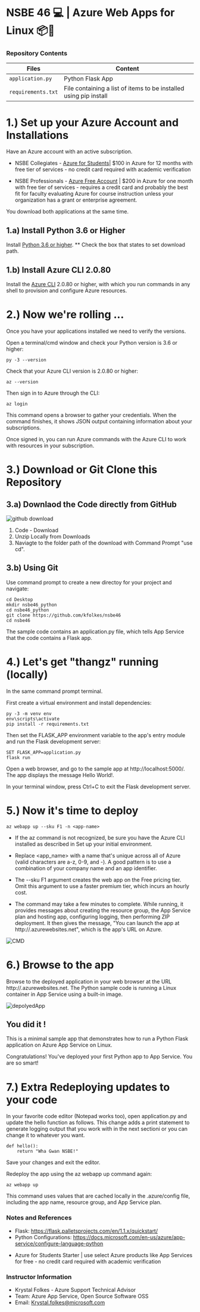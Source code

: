 # NSBE 46 💻 | Azure Web Apps for Linux 📦💙 

### Repository Contents 

| Files             |  Content                                   |
|----------------------|--------------------------------------------|
| `application.py`         | Python Flask App |
| `requirements.txt`       | File containing a list of items to be installed using pip install|


# 1.) Set up your Azure Account and Installations 
Have an Azure account with an active subscription.

* NSBE Collegiates - [Azure for Students](https://azure.microsoft.com/en-us/free/students/)| $100 in Azure for 12 months with free tier of services - no credit card required with academic verification

* NSBE Professionals - [Azure Free Account](https://azure.microsoft.com/en-us/free/search/?&ef_id=EAIaIQobChMI-drA7Iqp6wIVEPDACh0gswLpEAAYASAAEgK9Q_D_BwE:G:s&OCID=AID2100131_SEM_EAIaIQobChMI-drA7Iqp6wIVEPDACh0gswLpEAAYASAAEgK9Q_D_BwE:G:s&gclid=EAIaIQobChMI-drA7Iqp6wIVEPDACh0gswLpEAAYASAAEgK9Q_D_BwE) | $200 in Azure for one month with free tier of services - requires a credit card and probably the best fit for faculty evaluating Azure for course instruction unless your organization has a grant or enterprise agreement.

You download both applications at the same time. 


## 1.a) Install Python 3.6 or Higher

Install [Python 3.6 or higher](https://www.python.org/downloads/).
** Check the box that states to set download path. 


## 1.b) Install Azure CLI 2.0.80 

Install the [Azure CLI](https://docs.microsoft.com/en-us/cli/azure/install-azure-cli) 2.0.80 or higher, with which you run commands in any shell to provision and configure Azure resources.



# 2.) Now we're rolling ...
Once you have your applications installed we need to verify the versions.

Open a terminal/cmd window and check your Python version is 3.6 or higher:

```
py -3 --version
```

Check that your Azure CLI version is 2.0.80 or higher:

```
az --version
```

Then sign in to Azure through the CLI:

```
az login
```

This command opens a browser to gather your credentials. When the command finishes, it shows JSON output containing information about your subscriptions.

Once signed in, you can run Azure commands with the Azure CLI to work with resources in your subscription.



# 3.) Download or Git Clone this Repository 
## 3.a) Downlaod the Code directly from GitHub


![github download](/code_download.png)
1. Code - Download
2. Unzip Locally from Downloads
3. Naviagte to the folder path of the download with Command Prompt "use cd". 

## 3.b) Using Git 
Use command prompt to create a new directoy for your project and navigate: 

```
cd Desktop
mkdir nsbe46_python
cd nsbe46_python
git clone https://github.com/kfolkes/nsbe46
cd nsbe46
```

The sample code contains an application.py file, which tells App Service that the code contains a Flask app.


# 4.)  Let's get "thangz" running (locally)
In the same command prompt terminal. 

First create a virtual environment and install dependencies:
```
py -3 -m venv env
env\scripts\activate
pip install -r requirements.txt
```

Then set the FLASK_APP environment variable to the app's entry module and run the Flask development server:
```
SET FLASK_APP=application.py
flask run

```
Open a web browser, and go to the sample app at http://localhost:5000/. The app displays the message Hello World!.

In your terminal window, press Ctrl+C to exit the Flask development server.


# 5.)  Now it's time to deploy 
```
az webapp up --sku F1 -n <app-name>

```
- If the az command is not recognized, be sure you have the Azure CLI installed as described in Set up your initial environment.

- Replace <app_name> with a name that's unique across all of Azure (valid characters are a-z, 0-9, and -). A good pattern is to use a combination of your company name and an app identifier.

- The --sku F1 argument creates the web app on the Free pricing tier. Omit this argument to use a faster premium tier, which incurs an hourly cost.

 * The command may take a few minutes to complete. While running, it provides messages about creating the resource group, the App Service plan and hosting app, configuring logging, then performing ZIP deployment. It then gives the message, "You can launch the app at http://<app-name>.azurewebsites.net", which is the app's URL on Azure.
  
![CMD](/deployaz.png)


# 6.)  Browse to the app
Browse to the deployed application in your web browser at the URL http://<app-name>.azurewebsites.net.
The Python sample code is running a Linux container in App Service using a built-in image.

![depolyedApp](/success_to_az.png)

## You did it ! 

This is a minimal sample app that demonstrates how to run a Python Flask application on Azure App Service on Linux.

Congratulations! You've deployed your first Python app to App Service. You are so smart!

# 7.) Extra Redeploying updates to your code

In your favorite code editor (Notepad works too), open application.py and update the hello function as follows. This change adds a print statement to generate logging output that you work with in the next sectioni or you can change it to whatever you want. 


```
def hello():
    return "Wha Gwan NSBE!"

```
Save your changes and exit the editor.

Redeploy the app using the az webapp up command again:

```
az webapp up

```

This command uses values that are cached locally in the .azure/config file, including the app name, resource group, and App Service plan.



### Notes and References 
 - Flask: https://flask.palletsprojects.com/en/1.1.x/quickstart/
 - Python Configurations: https://docs.microsoft.com/en-us/azure/app-service/configure-language-python
 * Azure for Students Starter | use select Azure products like App Services for free - no credit card required with academic verification
 
 
### Instructor Information 

- Krystal Folkes - Azure Support Technical Advisor
- Team: Azure App Service, Open Source Software OSS
- Email: Krystal.folkes@microsoft.com 

 
